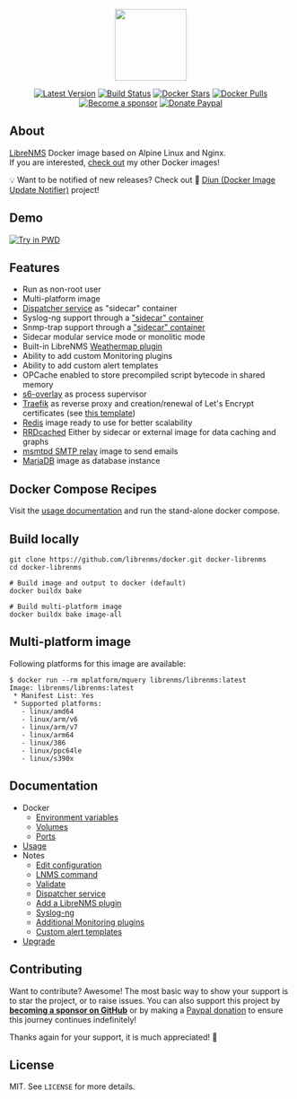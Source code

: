<p align="center"><a href="https://github.com/librenms/docker" target="_blank"><img height="128" src="https://raw.githubusercontent.com/librenms/docker/master/.github/docker-librenms.jpg"></a></p>

<p align="center">
  <a href="https://hub.docker.com/r/librenms/librenms/tags?page=1&ordering=last_updated"><img src="https://img.shields.io/github/v/tag/librenms/docker?label=version&style=flat-square" alt="Latest Version"></a>
  <a href="https://github.com/librenms/docker/actions?workflow=build"><img src="https://img.shields.io/github/workflow/status/librenms/docker/build?label=build&logo=github&style=flat-square" alt="Build Status"></a>
  <a href="https://hub.docker.com/r/librenms/librenms/"><img src="https://img.shields.io/docker/stars/librenms/librenms.svg?style=flat-square&logo=docker" alt="Docker Stars"></a>
  <a href="https://hub.docker.com/r/librenms/librenms/"><img src="https://img.shields.io/docker/pulls/librenms/librenms.svg?style=flat-square&logo=docker" alt="Docker Pulls"></a>
  <br /><a href="https://github.com/sponsors/crazy-max"><img src="https://img.shields.io/badge/sponsor-crazy--max-181717.svg?logo=github&style=flat-square" alt="Become a sponsor"></a>
  <a href="https://www.paypal.me/crazyws"><img src="https://img.shields.io/badge/donate-paypal-00457c.svg?logo=paypal&style=flat-square" alt="Donate Paypal"></a>
</p>

## About

[LibreNMS](https://www.librenms.org/) Docker image based on Alpine Linux and Nginx.<br />
If you are interested, [check out](https://hub.docker.com/r/crazymax/) my other Docker images!

💡 Want to be notified of new releases? Check out 🔔 [Diun (Docker Image Update Notifier)](https://github.com/crazy-max/diun) project!

## Demo

[![Try in PWD](https://raw.githubusercontent.com/play-with-docker/stacks/master/assets/images/button.png)](https://labs.play-with-docker.com/?stack=https://raw.githubusercontent.com/librenms/docker/master/examples/pwd/librenms.yml)

## Features

* Run as non-root user
* Multi-platform image
* [Dispatcher service](doc/docker/environment-variables.md#dispatcher-service) as "sidecar" container
* Syslog-ng support through a ["sidecar" container](doc/docker/environment-variables.md#syslog-ng)
* Snmp-trap support through a ["sidecar" container](doc/docker/environment-variables.md#snmptrapd)
* Sidecar modular service mode or monolitic mode
* Built-in LibreNMS [Weathermap plugin](https://docs.librenms.org/Extensions/Weathermap/)
* Ability to add custom Monitoring plugins
* Ability to add custom alert templates
* OPCache enabled to store precompiled script bytecode in shared memory
* [s6-overlay](https://github.com/just-containers/s6-overlay/) as process supervisor
* [Traefik](https://github.com/containous/traefik-library-image) as reverse proxy and creation/renewal of Let's Encrypt certificates (see [this template](examples/traefik))
* [Redis](https://github.com/docker-library/redis) image ready to use for better scalability
* [RRDcached](https://github.com/crazy-max/docker-rrdcached) Either by sidecar or external image for data caching and graphs
* [msmtpd SMTP relay](https://github.com/crazy-max/docker-msmtpd) image to send emails
* [MariaDB](https://github.com/docker-library/mariadb) image as database instance

## Docker Compose Recipes

Visit the [usage documentation](doc/usage.md) and run the stand-alone docker compose.

## Build locally

```shell
git clone https://github.com/librenms/docker.git docker-librenms
cd docker-librenms

# Build image and output to docker (default)
docker buildx bake

# Build multi-platform image
docker buildx bake image-all
```

## Multi-platform image

Following platforms for this image are available:

```
$ docker run --rm mplatform/mquery librenms/librenms:latest
Image: librenms/librenms:latest
 * Manifest List: Yes
 * Supported platforms:
   - linux/amd64
   - linux/arm/v6
   - linux/arm/v7
   - linux/arm64
   - linux/386
   - linux/ppc64le
   - linux/s390x
```

## Documentation

* Docker
  * [Environment variables](doc/docker/environment-variables.md)
  * [Volumes](doc/docker/volumes.md)
  * [Ports](doc/docker/ports.md)
* [Usage](doc/usage.md)
* Notes
  * [Edit configuration](doc/notes/edit-config.md)
  * [LNMS command](doc/notes/lnms-command.md)
  * [Validate](doc/notes/validate.md)
  * [Dispatcher service](doc/notes/dispatcher-service.md)
  * [Add a LibreNMS plugin](doc/notes/plugins.md)
  * [Syslog-ng](doc/notes/syslog-ng.md)
  * [Additional Monitoring plugins](doc/notes/additional-monitoring-plugins.md)
  * [Custom alert templates](doc/notes/alert-templates.md)
* [Upgrade](doc/upgrade.md)

## Contributing

Want to contribute? Awesome! The most basic way to show your support is to star the project, or to raise issues. You
can also support this project by [**becoming a sponsor on GitHub**](https://github.com/sponsors/crazy-max) or by making
a [Paypal donation](https://www.paypal.me/crazyws) to ensure this journey continues indefinitely!

Thanks again for your support, it is much appreciated! :pray:

## License

MIT. See `LICENSE` for more details.
